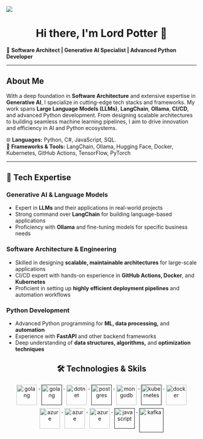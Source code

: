 ![](assets/header.png)

<h1 align="center">Hi there, I'm Lord Potter 👋</h1>

🚀 **Software Architect | Generative AI Specialist | Advanced Python Developer**

---

## About Me

With a deep foundation in **Software Architecture** and extensive expertise in **Generative AI**, I specialize in cutting-edge tech stacks and frameworks. My work spans **Large Language Models (LLMs)**, **LangChain**, **Ollama**, **CI/CD**, and advanced Python development. From designing scalable architectures to building seamless machine learning pipelines, I aim to drive innovation and efficiency in AI and Python ecosystems.

🌐 **Languages:** Python, C#, JavaScript, SQL.  
🔧 **Frameworks & Tools:** LangChain, Ollama, Hugging Face, Docker, Kubernetes, GitHub Actions, TensorFlow, PyTorch

---

## 💼 Tech Expertise

### Generative AI & Language Models
- Expert in **LLMs** and their applications in real-world projects
- Strong command over **LangChain** for building language-based applications
- Proficiency with **Ollama** and fine-tuning models for specific business needs

### Software Architecture & Engineering
- Skilled in designing **scalable, maintainable architectures** for large-scale applications
- CI/CD expert with hands-on experience in **GitHub Actions, Docker**, and **Kubernetes**
- Proficient in setting up **highly efficient deployment pipelines** and automation workflows

### Python Development
- Advanced Python programming for **ML, data processing,** and **automation**
- Experience with **FastAPI** and other backend frameworks
- Deep understanding of **data structures, algorithms,** and **optimization techniques**


<h2 align="center">🛠 Technologies & Skils</h2>

<p align="center">
     <a href="https://go.dev/">
        <img src="https://cdn.jsdelivr.net/gh/devicons/devicon/icons/python/python-original.svg" alt="golang"
            width="54" height="54" style="vertical-align:top; margin:4px;">
    </a>
    <a href="">
        <img src="https://cdn.jsdelivr.net/gh/devicons/devicon/icons/csharp/csharp-original.svg" alt="golang" width="54"
            height="54" style="vertical-align:top; margin:4px;">
    </a>
    <a href="https://dotnet.microsoft.com/">
        <img src="https://cdn.jsdelivr.net/gh/devicons/devicon/icons/dotnetcore/dotnetcore-original.svg" width="54"
            height="54" alt="dotnet" style="vertical-align:top; margin:4px;">
    </a>
    <a href="">
        <img src="https://cdn.jsdelivr.net/gh/devicons/devicon/icons/microsoftsqlserver/microsoftsqlserver-plain.svg"
            width="54" height="54" alt="postgres" style="vertical-align:top; margin:4px">
    </a>
    <a href="https://www.mongodb.com/">
        <img src="https://cdn.jsdelivr.net/gh/devicons/devicon/icons/mongodb/mongodb-original-wordmark.svg" width="54"
            height="54" alt="mongodb" style="vertical-align:top; margin:4px;">
    </a>
    <a href="">
        <img src="https://cdn.jsdelivr.net/gh/devicons/devicon/icons/kubernetes/kubernetes-plain.svg" width="54"
            height="54" alt="kubernetes" style="vertical-align:top; margin:4px;">
    </a>
    <a href="https://hub.docker.com/">
        <img src="https://cdn.jsdelivr.net/gh/devicons/devicon/icons/docker/docker-original-wordmark.svg" width="54"
            height="54" alt="docker" style="vertical-align:top; margin:4px">
    </a>
     <a href="https://azure.microsoft.com">
        <img src="https://cdn.jsdelivr.net/gh/devicons/devicon/icons/azure/azure-original.svg" width="54" height="54"
            alt="azure" style="vertical-align:top; margin:4px">
    </a>
    <a href="https://azure.microsoft.com">
        <img src="https://cdn.jsdelivr.net/gh/devicons/devicon/icons/gitlab/gitlab-original.svg" width="54" height="54"
            alt="azure" style="vertical-align:top; margin:4px">
    </a>
    <a href="https://azure.microsoft.com">
        <img src="https://cdn.jsdelivr.net/gh/devicons/devicon/icons/jenkins/jenkins-original.svg" width="54" height="54"
            alt="azure" style="vertical-align:top; margin:4px">
    </a>
    <a href="">
        <img src="https://www.vectorlogo.zone/logos/rabbitmq/rabbitmq-icon.svg" width="54" height="54" alt="javascript"
            style="vertical-align:top; margin:4px">
    </a>
    <a href="">
        <img src="https://cdn.jsdelivr.net/gh/devicons/devicon/icons/selenium/selenium-original.svg"
            width="64" height="64" alt="kafka" style="vertical-align:top; margin:4px;">
    </a>
</p>

<br/>






